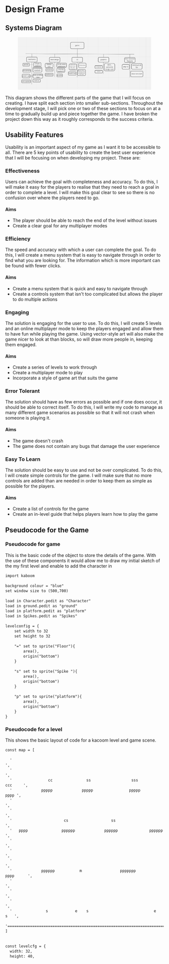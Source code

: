 # Design Frame

## Systems Diagram

<figure><img src="../.gitbook/assets/image (2).png" alt=""><figcaption></figcaption></figure>

This diagram shows the different parts of the game that I will focus on creating. I have split each section into smaller sub-sections. Throughout the development stage, I will pick one or two of these sections to focus on at a time to gradually build up and piece together the game. I have broken the project down this way as it roughly corresponds to the success criteria.

## Usability Features

Usability is an important aspect of my game as I want it to be accessible to all. There are 5 key points of usability to create the best user experience that I will be focusing on when developing my project. These are:

### Effectiveness

Users can achieve the goal with completeness and accuracy. To do this, I will make it easy for the players to realise that they need to reach a goal in order to complete a level. I will make this goal clear to see so there is no confusion over where the players need to go.

#### Aims

* The player should be able to reach the end of the level without issues&#x20;
* Create a clear goal for any multiplayer modes

### Efficiency

The speed and accuracy with which a user can complete the goal. To do this, I will create a menu system that is easy to navigate through in order to find what you are looking for. The information which is more important can be found with fewer clicks.

#### Aims

* Create a menu system that is quick and easy to navigate through
* Create a controls system that isn't too complicated but allows the player to do multiple actions

### Engaging

The solution is engaging for the user to use. To do this, I will create 5 levels and an online multiplayer mode to keep the players engaged and allow them to have fun while playing the game. Using vector-style art will also make the game nicer to look at than blocks, so will draw more people in, keeping them engaged.

#### Aims

* Create a series of levels to work through
* Create a multiplayer mode to play
* Incorporate a style of game art that suits the game

### Error Tolerant

The solution should have as few errors as possible and if one does occur, it should be able to correct itself. To do this, I will write my code to manage as many different game scenarios as possible so that it will not crash when someone is playing it.

#### Aims

* The game doesn't crash
* The game does not contain any bugs that damage the user experience

### Easy To Learn

The solution should be easy to use and not be over complicated. To do this, I will create simple controls for the game. I will make sure that no more controls are added than are needed in order to keep them as simple as possible for the players.

#### Aims

* Create a list of controls for the game
* Create an in-level guide that helps players learn how to play the game

## Pseudocode for the Game

### Pseudocode for game

This is the basic code of the object to store the details of the game. With the use of these components it would allow me to draw my initial sketch of the my first level and enable to add the character in

```
import kaboom

background colour = "blue"
set window size to (500,700)

load in Character.pedit as "Character"
load in ground.pedit as "ground"
load in platform.pedit as "platform"
load in Spikes.pedit as "Spikes"

levelconfig = {
    set width to 32
    set height to 32

    "=" set to sprite("Floor"){
        area(),
        origin("bottom")
    }
    
    "s" set to sprite("Spike "){
        area(),
        origin("bottom")
    }

    "p" set to sprite("platform"){
        area(),
        origin("bottom")
    }
}
```

### Pseudocode for a level

This shows the basic layout of code for a kacoom level and game scene.&#x20;

```
const map = [

  '                                                                             ',
  '                                                                             ',
  '                cc               ss                  sss                ccc     ',
  '             ppppp             ppppp                ppppp              pppp ',
  '                                                                             ',
  '                                                                              ',
  '                       cs                   ss                                   ',
  '   pppp               pppppp             pppppp              pppppp         ',
  '                                                                              ',
  '                                                                             ',
  '                                                                             ',
  '             pppppp           m                 ppppppp          pppp      ',
  '                                                                             ',
  '                                                                             ',
  '                                                                             ',
  '               s            e    s                             e          s   ',
  '============================================================================',
]


const levelcfg = {
  width: 32,
  height: 40,
```
